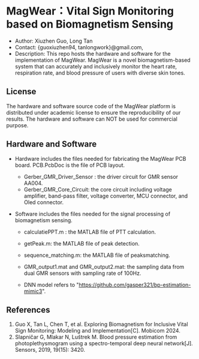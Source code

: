 # MagWear：Vital Sign Monitoring based on Biomagnetism Sensing

- Author: Xiuzhen Guo, Long Tan
- Contact: {guoxiuzhen94, tanlongwork}@gmail.com, 
- Description: This repo hosts the hardware and software for the implementation of MagWear. MagWear is  a novel biomagnetism-based system that can accurately and inclusively monitor the heart rate, respiration rate, and blood pressure of users with diverse skin tones.

## License

The hardware and software source code of the MagWear platform is distributed under academic license to ensure the reproducibility of our results. The hardware and software can NOT be used for commercial purpose.



## Hardware and Software

* Hardware includes the files needed for fabricating the MagWear PCB board.  PCB.PcbDoc is the file of PCB layout.

  * Gerber_GMR_Driver_Sensor : the driver circuit for GMR sensor AA004.
  * Gerber_GMR_Core_Circuit: the core circuit including voltage amplifier, band-pass filter,  voltage converter, MCU connector, and Oled connector. 

* Software includes the files needed for the  signal processing of biomagnetism sensing.

  * calculatiePPT.m : the MATLAB file of PTT calculation.
  
  * getPeak.m: the MATLAB file of peak detection.
  
  * sequence_matching.m: the MATLAB file of peaksmatching.
  
  * GMR_output1.mat and GMR_output2.mat: the sampling data from dual GMR sensors with sampling rate of 100Hz.
  
  * DNN model refers to "https://github.com/gasper321/bp-estimation-mimic3".
  
    


## References

1. Guo X, Tan L, Chen T, et al. Exploring Biomagnetism for Inclusive Vital Sign Monitoring: Modeling and Implementation[C].  Mobicom 2024.
1. Slapničar G, Mlakar N, Luštrek M. Blood pressure estimation from photoplethysmogram using a spectro-temporal deep neural network[J]. Sensors, 2019, 19(15): 3420.
